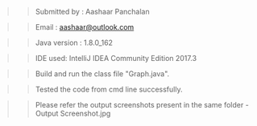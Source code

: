 >> Submitted by : Aashaar Panchalan

>> Email : aashaar@outlook.com

>> Java version : 1.8.0_162

>> IDE used: IntelliJ IDEA Community Edition 2017.3

>> Build and run the class file "Graph.java".

>> Tested the code from cmd line successfully.

>> Please refer the output screenshots present in the same folder - Output Screenshot.jpg